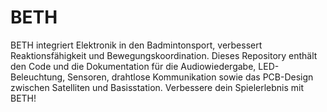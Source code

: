 # BETH
BETH integriert Elektronik in den Badmintonsport, verbessert Reaktionsfähigkeit und Bewegungskoordination. Dieses Repository enthält den Code und die Dokumentation für die Audiowiedergabe, LED-Beleuchtung, Sensoren, drahtlose Kommunikation sowie das PCB-Design zwischen Satelliten und Basisstation. Verbessere dein Spielerlebnis mit BETH!
